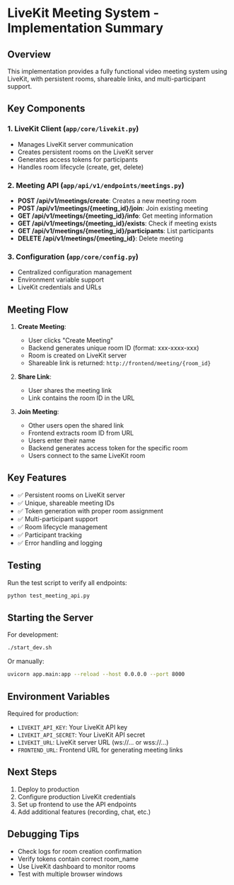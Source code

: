 # LiveKit Meeting System - Implementation Summary

## Overview

This implementation provides a fully functional video meeting system using LiveKit, with persistent rooms, shareable links, and multi-participant support.

## Key Components

### 1. LiveKit Client (`app/core/livekit.py`)
- Manages LiveKit server communication
- Creates persistent rooms on the LiveKit server
- Generates access tokens for participants
- Handles room lifecycle (create, get, delete)

### 2. Meeting API (`app/api/v1/endpoints/meetings.py`)
- **POST /api/v1/meetings/create**: Creates a new meeting room
- **POST /api/v1/meetings/{meeting_id}/join**: Join existing meeting
- **GET /api/v1/meetings/{meeting_id}/info**: Get meeting information
- **GET /api/v1/meetings/{meeting_id}/exists**: Check if meeting exists
- **GET /api/v1/meetings/{meeting_id}/participants**: List participants
- **DELETE /api/v1/meetings/{meeting_id}**: Delete meeting

### 3. Configuration (`app/core/config.py`)
- Centralized configuration management
- Environment variable support
- LiveKit credentials and URLs

## Meeting Flow

1. **Create Meeting**:
   - User clicks "Create Meeting"
   - Backend generates unique room ID (format: xxx-xxxx-xxx)
   - Room is created on LiveKit server
   - Shareable link is returned: `http://frontend/meeting/{room_id}`

2. **Share Link**:
   - User shares the meeting link
   - Link contains the room ID in the URL

3. **Join Meeting**:
   - Other users open the shared link
   - Frontend extracts room ID from URL
   - Users enter their name
   - Backend generates access token for the specific room
   - Users connect to the same LiveKit room

## Key Features

- ✅ Persistent rooms on LiveKit server
- ✅ Unique, shareable meeting IDs
- ✅ Token generation with proper room assignment
- ✅ Multi-participant support
- ✅ Room lifecycle management
- ✅ Participant tracking
- ✅ Error handling and logging

## Testing

Run the test script to verify all endpoints:

```bash
python test_meeting_api.py
```

## Starting the Server

For development:
```bash
./start_dev.sh
```

Or manually:
```bash
uvicorn app.main:app --reload --host 0.0.0.0 --port 8000
```

## Environment Variables

Required for production:
- `LIVEKIT_API_KEY`: Your LiveKit API key
- `LIVEKIT_API_SECRET`: Your LiveKit API secret
- `LIVEKIT_URL`: LiveKit server URL (ws://... or wss://...)
- `FRONTEND_URL`: Frontend URL for generating meeting links

## Next Steps

1. Deploy to production
2. Configure production LiveKit credentials
3. Set up frontend to use the API endpoints
4. Add additional features (recording, chat, etc.)

## Debugging Tips

- Check logs for room creation confirmation
- Verify tokens contain correct room_name
- Use LiveKit dashboard to monitor rooms
- Test with multiple browser windows 